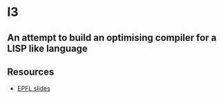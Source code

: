 # l3
## An attempt to build an optimising compiler for a LISP like language
## Resources 
  * [EPFL slides](https://cs420.epfl.ch/notes.html)
